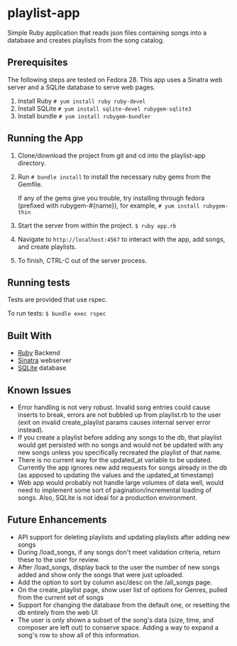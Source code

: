 # playlist-app
Simple Ruby application that reads json files containing songs into a database
and creates playlists from the song catalog.

## Prerequisites
The following steps are tested on Fedora 28.
This app uses a Sinatra web server and a SQLite database to serve web pages.

1. Install Ruby   `# yum install ruby ruby-devel`
2. Install SQLite `# yum install sqlite-devel rubygem-sqlite3`
3. Install bundle `# yum install rubygem-bundler`

## Running the App
1. Clone/download the project from git and cd into the playlist-app directory.
2. Run `# bundle install` to install the necessary ruby gems from the Gemfile.

   If any of the gems give you trouble, try installing through fedora (prefixed
   with rubygem-#{name}), for example, `# yum install rubygem-thin`

3. Start the server from within the project.
   `$ ruby app.rb`
4. Navigate to `http://localhost:4567` to interact with the app, add songs, and
   create playlists.
5. To finish, CTRL-C out of the server process.

## Running tests
Tests are provided that use rspec.

To run tests: `$ bundle exec rspec`

## Built With
* [Ruby](https://www.ruby-lang.org/en/) Backend
* [Sinatra](http://sinatrarb.com/) webserver
* [SQLite](https://www.sqlite.org) database

## Known Issues
* Error handling is not very robust. Invalid song entries could cause inserts
  to break, errors are not bubbled up from playlist.rb to the user (exit on
  invalid create_playlist params causes internal server error instead).
* If you create a playlist before adding any songs to the db, that playlist
  would get persisted with no songs and would not be updated with any new songs
  unless you specifically recreated the playlist of that name.
* There is no current way for the updated_at variable to be updated. Currently
  the app ignores new add requests for songs already in the db (as apposed to
  updating the values and the updated_at timestamp)
* Web app would probably not handle large volumes of data well, would need to
  implement some sort of pagination/incremental loading of songs. Also, SQLite
  is not ideal for a production environment.

## Future Enhancements
* API support for deleting playlists and updating playlists after adding new
  songs
* During /load_songs, if any songs don't meet validation criteria, return these
  to the user for review.
* After /load_songs, display back to the user the number of new songs added and
  show only the songs that were just uploaded.
* Add the option to sort by column asc/desc on the /all_songs page.
* On the create_playlist page, show user list of options for Genres, pulled
  from the current set of songs
* Support for changing the database from the default one, or resetting the db
  entirely from the web UI
* The user is only shown a subset of the song's data (size, time, and composer
  are left out) to conserve space. Adding a way to expand a song's row to show
  all of this information.

